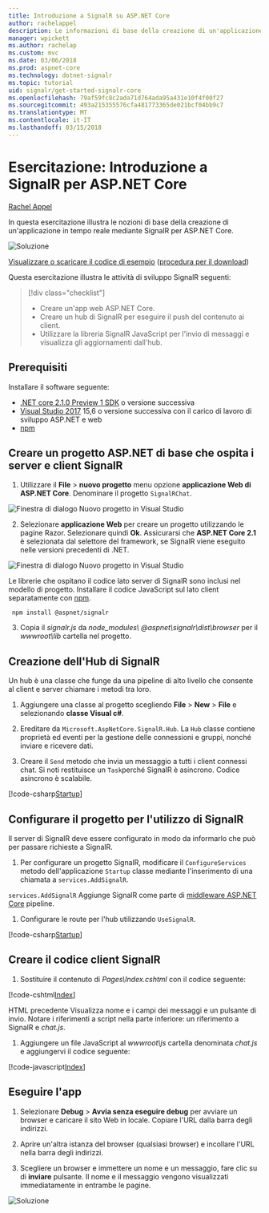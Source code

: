 ```yaml
---
title: Introduzione a SignalR su ASP.NET Core
author: rachelappel
description: Le informazioni di base della creazione di un'applicazione in tempo reale mediante SignalR per ASP.NET Core.
manager: wpickett
ms.author: rachelap
ms.custom: mvc
ms.date: 03/06/2018
ms.prod: aspnet-core
ms.technology: dotnet-signalr
ms.topic: tutorial
uid: signalr/get-started-signalr-core
ms.openlocfilehash: 79af59fc8c2ada71d764ada95a431e10f4f00f27
ms.sourcegitcommit: 493a215355576cfa481773365de021bcf04bb9c7
ms.translationtype: MT
ms.contentlocale: it-IT
ms.lasthandoff: 03/15/2018
---
```

# <a name="tutorial-get-started-with-signalr-for-aspnet-core"></a>Esercitazione: Introduzione a SignalR per ASP.NET Core

[Rachel Appel](https://twitter.com/rachelappel)

In questa esercitazione illustra le nozioni di base della creazione di un'applicazione in tempo reale mediante SignalR per ASP.NET Core.

   ![Soluzione](get-started-signalr-core/_static/signalr-get-started-finished.png)

[Visualizzare o scaricare il codice di esempio](https://github.com/aspnet/Docs/tree/master/aspnetcore/signalr/get-started-signalr-core/sample/) ([procedura per il download](xref:tutorials/index#how-to-download-a-sample))

Questa esercitazione illustra le attività di sviluppo SignalR seguenti:

> [!div class="checklist"]
> * Creare un'app web ASP.NET Core.
> * Creare un hub di SignalR per eseguire il push del contenuto ai client.
> * Utilizzare la libreria SignalR JavaScript per l'invio di messaggi e visualizza gli aggiornamenti dall'hub.

## <a name="prerequisites"></a>Prerequisiti

Installare il software seguente:

* [.NET core 2.1.0 Preview 1 SDK](https://www.microsoft.com/net/download/dotnet-core/sdk-2.1.300-preview1) o versione successiva
* [Visual Studio 2017](https://www.visualstudio.com/downloads/) 15,6 o versione successiva con il carico di lavoro di sviluppo ASP.NET e web
* [npm](https://www.npmjs.com/get-npm)

## <a name="create-an-aspnet-core-project-that-hosts-signalr-client-and-server"></a>Creare un progetto ASP.NET di base che ospita i server e client SignalR

1. Utilizzare il **File** > **nuovo progetto** menu opzione **applicazione Web di ASP.NET Core**. Denominare il progetto `SignalRChat`.

  ![Finestra di dialogo Nuovo progetto in Visual Studio](get-started-signalr-core/_static/signalr-new-project-dialog.png)

2. Selezionare **applicazione Web** per creare un progetto utilizzando le pagine Razor. Selezionare quindi **Ok**. Assicurarsi che **ASP.NET Core 2.1** è selezionata dal selettore del framework, se SignalR viene eseguito nelle versioni precedenti di .NET.

  ![Finestra di dialogo Nuovo progetto in Visual Studio](get-started-signalr-core/_static/signalr-new-project-choose-type.png)

  Le librerie che ospitano il codice lato server di SignalR sono inclusi nel modello di progetto. Installare il codice JavaScript sul lato client separatamente con [npm](https://www.npmjs.com/).

  ```console
   npm install @aspnet/signalr
  ```

3. Copia il *signalr.js* da *node_modules\\ @aspnet\signalr\dist\browser*  per il *wwwroot\lib* cartella nel progetto.

## <a name="create-the-signalr-hub"></a>Creazione dell'Hub di SignalR

Un hub è una classe che funge da una pipeline di alto livello che consente al client e server chiamare i metodi tra loro.

1. Aggiungere una classe al progetto scegliendo **File** > **New** > **File** e selezionando **classe Visual c#**. 

1. Ereditare da `Microsoft.AspNetCore.SignalR.Hub`. La `Hub` classe contiene proprietà ed eventi per la gestione delle connessioni e gruppi, nonché inviare e ricevere dati.

1. Creare il `Send` metodo che invia un messaggio a tutti i client connessi chat. Si noti restituisce un `Task`perché SignalR è asincrono. Codice asincrono è scalabile.

  [!code-csharp[Startup](get-started-signalr-core/sample/Hubs/ChatHub.cs?range=7-14)]

## <a name="configure-the-project-to-use-signalr"></a>Configurare il progetto per l'utilizzo di SignalR

Il server di SignalR deve essere configurato in modo da informarlo che può per passare richieste a SignalR.

1. Per configurare un progetto SignalR, modificare il `ConfigureServices` metodo dell'applicazione `Startup` classe mediante l'inserimento di una chiamata a `services.AddSignalR`.

  `services.AddSignalR` Aggiunge SignalR come parte di [middleware ASP.NET Core](xref:fundamentals/middleware/index) pipeline.

1. Configurare le route per l'hub utilizzando `UseSignalR`.

  [!code-csharp[Startup](get-started-signalr-core/sample/Startup.cs?highlight=22,40-43)]

## <a name="create-the-signalr-client-code"></a>Creare il codice client SignalR

1. Sostituire il contenuto di *Pages\Index.cshtml* con il codice seguente:

  [!code-cshtml[Index](get-started-signalr-core/sample/Pages/Index.cshtml)]

  HTML precedente Visualizza nome e i campi dei messaggi e un pulsante di invio. Notare i riferimenti a script nella parte inferiore: un riferimento a SignalR e *chat.js*.

1. Aggiungere un file JavaScript al *wwwroot\js* cartella denominata *chat.js* e aggiungervi il codice seguente:

  [!code-javascript[Index](get-started-signalr-core/sample/wwwroot/js/chat.js)]

## <a name="run-the-app"></a>Eseguire l'app

1. Selezionare **Debug** > **Avvia senza eseguire debug** per avviare un browser e caricare il sito Web in locale. Copiare l'URL dalla barra degli indirizzi.

1. Aprire un'altra istanza del browser (qualsiasi browser) e incollare l'URL nella barra degli indirizzi.

1. Scegliere un browser e immettere un nome e un messaggio, fare clic su di **inviare** pulsante. Il nome e il messaggio vengono visualizzati immediatamente in entrambe le pagine.

  ![Soluzione](get-started-signalr-core/_static/signalr-get-started-finished.png)

